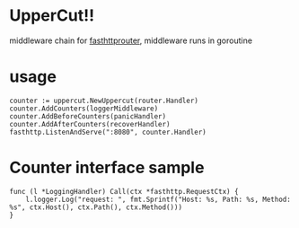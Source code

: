 # UpperCut!!
middleware chain for [fasthttprouter](https://github.com/buaazp/fasthttprouter), middleware runs in goroutine

# usage
```golang
counter := uppercut.NewUppercut(router.Handler)
counter.AddCounters(loggerMiddleware)
counter.AddBeforeCounters(panicHandler)
counter.AddAfterCounters(recoverHandler)
fasthttp.ListenAndServe(":8080", counter.Handler)
```

# Counter interface sample
```golang
func (l *LoggingHandler) Call(ctx *fasthttp.RequestCtx) {
	l.logger.Log("request: ", fmt.Sprintf("Host: %s, Path: %s, Method: %s", ctx.Host(), ctx.Path(), ctx.Method()))
}
```
